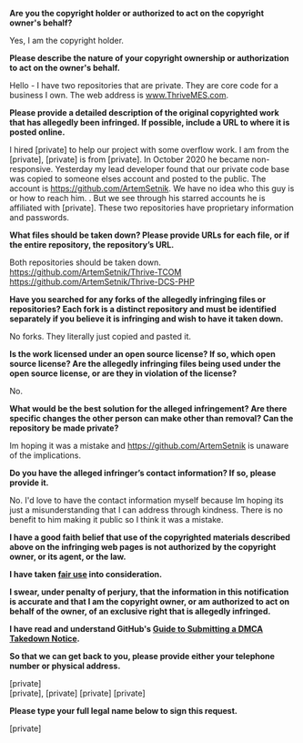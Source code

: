 **Are you the copyright holder or authorized to act on the copyright owner's behalf?**

Yes, I am the copyright holder.

**Please describe the nature of your copyright ownership or authorization to act on the owner's behalf.**

Hello - I have two repositories that are private. They are core code for a business I own. The web address is www.ThriveMES.com.

**Please provide a detailed description of the original copyrighted work that has allegedly been infringed. If possible, include a URL to where it is posted online.**

I hired [private] to help our project with some overflow work. I am from the [private], [private] is from [private]. In October 2020 he became non-responsive. Yesterday my lead developer found that our private code base was copied to someone elses account and posted to the public. The account is https://github.com/ArtemSetnik. We have no idea who this guy is or how to reach him. . But we see through his starred accounts he is affiliated with [private]. These two repositories have proprietary information and passwords.

**What files should be taken down? Please provide URLs for each file, or if the entire repository, the repository’s URL.**

Both repositories should be taken down.  
https://github.com/ArtemSetnik/Thrive-TCOM  
https://github.com/ArtemSetnik/Thrive-DCS-PHP  

**Have you searched for any forks of the allegedly infringing files or repositories? Each fork is a distinct repository and must be identified separately if you believe it is infringing and wish to have it taken down.**

No forks. They literally just copied and pasted it.

**Is the work licensed under an open source license? If so, which open source license? Are the allegedly infringing files being used under the open source license, or are they in violation of the license?**

No.

**What would be the best solution for the alleged infringement? Are there specific changes the other person can make other than removal? Can the repository be made private?**

Im hoping it was a mistake and https://github.com/ArtemSetnik is unaware of the implications.

**Do you have the alleged infringer’s contact information? If so, please provide it.**

No. I'd love to have the contact information myself because Im hoping its just a misunderstanding that I can address through kindness. There is no benefit to him making it public so I think it was a mistake.

**I have a good faith belief that use of the copyrighted materials described above on the infringing web pages is not authorized by the copyright owner, or its agent, or the law.**

**I have taken <a href="https://www.lumendatabase.org/topics/22">fair use</a> into consideration.**

**I swear, under penalty of perjury, that the information in this notification is accurate and that I am the copyright owner, or am authorized to act on behalf of the owner, of an exclusive right that is allegedly infringed.**

**I have read and understand GitHub's <a href="https://docs.github.com/articles/guide-to-submitting-a-dmca-takedown-notice/">Guide to Submitting a DMCA Takedown Notice</a>.**

**So that we can get back to you, please provide either your telephone number or physical address.**

[private]  
[private], [private] [private] [private]

**Please type your full legal name below to sign this request.**

[private]
